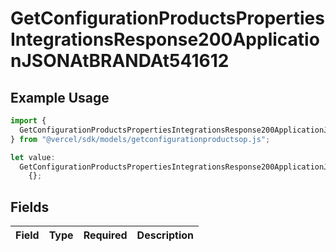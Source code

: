 # GetConfigurationProductsPropertiesIntegrationsResponse200ApplicationJSONAtBRANDAt541612

## Example Usage

```typescript
import {
  GetConfigurationProductsPropertiesIntegrationsResponse200ApplicationJSONAtBRANDAt541612,
} from "@vercel/sdk/models/getconfigurationproductsop.js";

let value:
  GetConfigurationProductsPropertiesIntegrationsResponse200ApplicationJSONAtBRANDAt541612 =
    {};
```

## Fields

| Field       | Type        | Required    | Description |
| ----------- | ----------- | ----------- | ----------- |